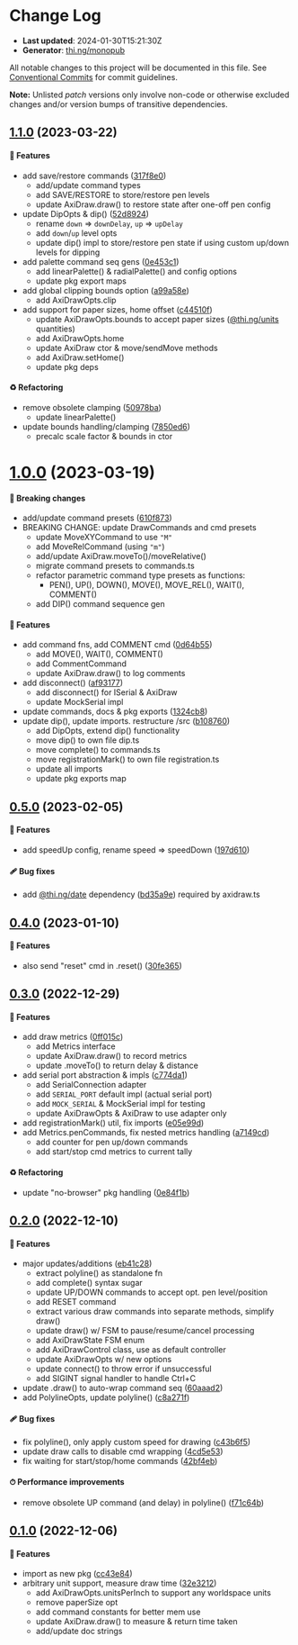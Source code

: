 # Change Log

- **Last updated**: 2024-01-30T15:21:30Z
- **Generator**: [thi.ng/monopub](https://thi.ng/monopub)

All notable changes to this project will be documented in this file.
See [Conventional Commits](https://conventionalcommits.org/) for commit guidelines.

**Note:** Unlisted _patch_ versions only involve non-code or otherwise excluded changes
and/or version bumps of transitive dependencies.

## [1.1.0](https://github.com/thi-ng/umbrella/tree/@thi.ng/axidraw@1.1.0) (2023-03-22)

#### 🚀 Features

- add save/restore commands ([317f8e0](https://github.com/thi-ng/umbrella/commit/317f8e0))
  - add/update command types
  - add SAVE/RESTORE to store/restore pen levels
  - update AxiDraw.draw() to restore state after one-off pen config
- update DipOpts & dip() ([52d8924](https://github.com/thi-ng/umbrella/commit/52d8924))
  - rename `down` => `downDelay`, `up` => `upDelay`
  - add `down`/`up` level opts
  - update dip() impl to store/restore pen state if using custom
    up/down levels for dipping
- add palette command seq gens ([0e453c1](https://github.com/thi-ng/umbrella/commit/0e453c1))
  - add linearPalette() & radialPalette() and config options
  - update pkg export maps
- add global clipping bounds option ([a99a58e](https://github.com/thi-ng/umbrella/commit/a99a58e))
  - add AxiDrawOpts.clip
- add support for paper sizes, home offset ([c44510f](https://github.com/thi-ng/umbrella/commit/c44510f))
  - update AxiDrawOpts.bounds to accept paper sizes ([@thi.ng/units](https://github.com/thi-ng/umbrella/tree/main/packages/units) quantities)
  - add AxiDrawOpts.home
  - update AxiDraw ctor & move/sendMove methods
  - add AxiDraw.setHome()
  - update pkg deps

#### ♻️ Refactoring

- remove obsolete clamping ([50978ba](https://github.com/thi-ng/umbrella/commit/50978ba))
  - update linearPalette()
- update bounds handling/clamping ([7850ed6](https://github.com/thi-ng/umbrella/commit/7850ed6))
  - precalc scale factor & bounds in ctor

# [1.0.0](https://github.com/thi-ng/umbrella/tree/@thi.ng/axidraw@1.0.0) (2023-03-19)

#### 🛑 Breaking changes

- add/update command presets ([610f873](https://github.com/thi-ng/umbrella/commit/610f873))
- BREAKING CHANGE: update DrawCommands and cmd presets
  - update MoveXYCommand to use `"M"`
  - add MoveRelCommand (using `"m"`)
  - add/update AxiDraw.moveTo()/moveRelative()
  - migrate command presets to commands.ts
  - refactor parametric command type presets as functions:
    -  PEN(), UP(), DOWN(), MOVE(), MOVE_REL(), WAIT(), COMMENT()
  - add DIP() command sequence gen

#### 🚀 Features

- add command fns, add COMMENT cmd ([0d64b55](https://github.com/thi-ng/umbrella/commit/0d64b55))
  - add MOVE(), WAIT(), COMMENT()
  - add CommentCommand
  - update AxiDraw.draw() to log comments
- add disconnect() ([af93177](https://github.com/thi-ng/umbrella/commit/af93177))
  - add disconnect() for ISerial & AxiDraw
  - update MockSerial impl
- update commands, docs & pkg exports ([1324cb8](https://github.com/thi-ng/umbrella/commit/1324cb8))
- update dip(), update imports. restructure /src ([b108760](https://github.com/thi-ng/umbrella/commit/b108760))
  - add DipOpts, extend dip() functionality
  - move dip() to own file dip.ts
  - move complete() to commands.ts
  - move registrationMark() to own file registration.ts
  - update all imports
  - update pkg exports map

## [0.5.0](https://github.com/thi-ng/umbrella/tree/@thi.ng/axidraw@0.5.0) (2023-02-05)

#### 🚀 Features

- add speedUp config, rename speed => speedDown ([197d610](https://github.com/thi-ng/umbrella/commit/197d610))

#### 🩹 Bug fixes

- add [@thi.ng/date](https://github.com/thi-ng/umbrella/tree/main/packages/date) dependency ([bd35a9e](https://github.com/thi-ng/umbrella/commit/bd35a9e))
  required by axidraw.ts

## [0.4.0](https://github.com/thi-ng/umbrella/tree/@thi.ng/axidraw@0.4.0) (2023-01-10)

#### 🚀 Features

- also send "reset" cmd in .reset() ([30fe365](https://github.com/thi-ng/umbrella/commit/30fe365))

## [0.3.0](https://github.com/thi-ng/umbrella/tree/@thi.ng/axidraw@0.3.0) (2022-12-29)

#### 🚀 Features

- add draw metrics ([0ff015c](https://github.com/thi-ng/umbrella/commit/0ff015c))
  - add Metrics interface
  - update AxiDraw.draw() to record metrics
  - update .moveTo() to return delay & distance
- add serial port abstraction & impls ([c774da1](https://github.com/thi-ng/umbrella/commit/c774da1))
  - add SerialConnection adapter
  - add `SERIAL_PORT` default impl (actual serial port)
  - add `MOCK_SERIAL` & MockSerial impl for testing
  - update AxiDrawOpts & AxiDraw to use adapter only
- add registrationMark() util, fix imports ([e05e99d](https://github.com/thi-ng/umbrella/commit/e05e99d))
- add Metrics.penCommands, fix nested metrics handling ([a7149cd](https://github.com/thi-ng/umbrella/commit/a7149cd))
  - add counter for pen up/down commands
  - add start/stop cmd metrics to current tally

#### ♻️ Refactoring

- update "no-browser" pkg handling ([0e84f1b](https://github.com/thi-ng/umbrella/commit/0e84f1b))

## [0.2.0](https://github.com/thi-ng/umbrella/tree/@thi.ng/axidraw@0.2.0) (2022-12-10)

#### 🚀 Features

- major updates/additions ([eb41c28](https://github.com/thi-ng/umbrella/commit/eb41c28))
  - extract polyline() as standalone fn
  - add complete() syntax sugar
  - update UP/DOWN commands to accept opt. pen level/position
  - add RESET command
  - extract various draw commands into separate methods, simplify draw()
  - update draw() w/ FSM to pause/resume/cancel processing
  - add AxiDrawState FSM enum
  - add AxiDrawControl class, use as default controller
  - update AxiDrawOpts w/ new options
  - update connect() to throw error if unsuccessful
  - add SIGINT signal handler to handle Ctrl+C
- update .draw() to auto-wrap command seq ([60aaad2](https://github.com/thi-ng/umbrella/commit/60aaad2))
- add PolylineOpts, update polyline() ([c8a271f](https://github.com/thi-ng/umbrella/commit/c8a271f))

#### 🩹 Bug fixes

- fix polyline(), only apply custom speed for drawing ([c43b6f5](https://github.com/thi-ng/umbrella/commit/c43b6f5))
- update draw calls to disable cmd wrapping ([4cd5e53](https://github.com/thi-ng/umbrella/commit/4cd5e53))
- fix waiting for start/stop/home commands ([42bf4eb](https://github.com/thi-ng/umbrella/commit/42bf4eb))

#### ⏱ Performance improvements

- remove obsolete UP command (and delay) in polyline() ([f71c64b](https://github.com/thi-ng/umbrella/commit/f71c64b))

## [0.1.0](https://github.com/thi-ng/umbrella/tree/@thi.ng/axidraw@0.1.0) (2022-12-06)

#### 🚀 Features

- import as new pkg ([cc43e84](https://github.com/thi-ng/umbrella/commit/cc43e84))
- arbitrary unit support, measure draw time ([32e3212](https://github.com/thi-ng/umbrella/commit/32e3212))
  - add AxiDrawOpts.unitsPerInch to support any worldspace units
  - remove paperSize opt
  - add command constants for better mem use
  - update AxiDraw.draw() to measure & return time taken
  - add/update doc strings
